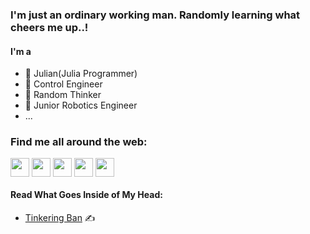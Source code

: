 ### I'm just an ordinary working man. Randomly learning what cheers me up..! 
 #### **I'm a**
 - 🔭 Julian(Julia Programmer)
 - 🚀 Control Engineer
 - 🧠 Random Thinker
 - 🤖 Junior Robotics Engineer
 - ...
 
 ### Find me all around the web:
 
<p align="left">
<a href="http://www.t.me/banaankiamanesh" target="blank"><img align="center" src="https://upload.wikimedia.org/wikipedia/commons/8/82/Telegram_logo.svg" alt="" height="30" /></a> 
<a href="mailto:kiamaneshbanaan@gmail.com" target="blank"><img align="center" src="https://upload.wikimedia.org/wikipedia/commons/thumb/8/8c/Gmail_Icon_%282013-2020%29.svg/1280px-Gmail_Icon_%282013-2020%29.svg.png" alt="" height="30" /></a> 
<a href="http://www.linkedin.com/in/banaankiamanesh" target="blank"><img align="center" src="https://upload.wikimedia.org/wikipedia/commons/c/ca/LinkedIn_logo_initials.png" alt="" height="30" /></a>
<a href="http://instagram.com/banaankiamanesh" target="blank"><img align="center" src="https://upload.wikimedia.org/wikipedia/commons/thumb/e/e7/Instagram_logo_2016.svg/1024px-Instagram_logo_2016.svg.png" alt="" height="30" /></a>
<a href="http://youtube.com/@banaankiamanesh" target="blank"><img align="center" src="https://upload.wikimedia.org/wikipedia/commons/thumb/0/09/YouTube_full-color_icon_%282017%29.svg/1280px-YouTube_full-color_icon_%282017%29.svg.png" alt="" height="30" /></a> 
</p>


#### Read What Goes Inside of My Head:
 - [Tinkering Ban](https://t.me/TinkeringBan) ✍️
